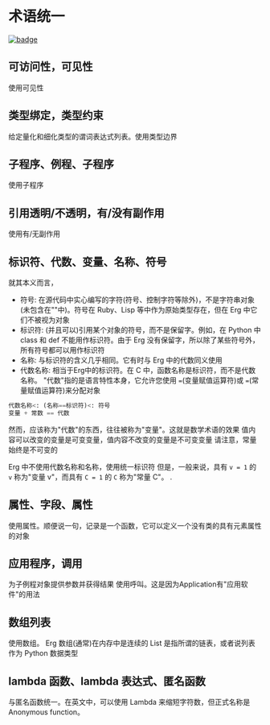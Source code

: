 # 术语统一

[![badge](https://img.shields.io/endpoint.svg?url=https%3A%2F%2Fgezf7g7pd5.execute-api.ap-northeast-1.amazonaws.com%2Fdefault%2Fsource_up_to_date%3Fowner%3Derg-lang%26repos%3Derg%26ref%3Dmain%26path%3Ddoc/EN/unify_terms.md%26commit_hash%3D06f8edc9e2c0cee34f6396fd7c64ec834ffb5352)](https://gezf7g7pd5.execute-api.ap-northeast-1.amazonaws.com/default/source_up_to_date?owner=erg-lang&repos=erg&ref=main&path=doc/EN/unify_terms.md&commit_hash=06f8edc9e2c0cee34f6396fd7c64ec834ffb5352)

## 可访问性，可见性

使用可见性

## 类型绑定，类型约束

给定量化和细化类型的谓词表达式列表。使用类型边界

## 子程序、例程、子程序

使用子程序

## 引用透明/不透明，有/没有副作用

使用有/无副作用

## 标识符、代数、变量、名称、符号

就其本义而言，

* 符号: 在源代码中实心编写的字符(符号、控制字符等除外)，不是字符串对象(未包含在""中)。符号在 Ruby、Lisp 等中作为原始类型存在，但在 Erg 中它们不被视为对象
* 标识符: (并且可以)引用某个对象的符号，而不是保留字。例如，在 Python 中 class 和 def 不能用作标识符。由于 Erg 没有保留字，所以除了某些符号外，所有符号都可以用作标识符
* 名称: 与标识符的含义几乎相同。它有时与 Erg 中的代数同义使用
* 代数名称: 相当于Erg中的标识符。在 C 中，函数名称是标识符，而不是代数名称。 "代数"指的是语言特性本身，它允许您使用 `=`(变量赋值运算符)或 `=`(常量赋值运算符)来分配对象

```python
代数名称<: (名称==标识符)​​<: 符号
变量 + 常数 == 代数
```

然而，应该称为"代数"的东西，往往被称为"变量"。这就是数学术语的效果
值内容可以改变的变量是可变变量，值内容不改变的变量是不可变变量
请注意，常量始终是不可变的

Erg 中不使用代数名称和名称，使用统一标识符
但是，一般来说，具有 `v = 1` 的 `v` 称为"变量 v"，而具有 `C = 1` 的 `C` 称为"常量 C"。 .

## 属性、字段、属性

使用属性。顺便说一句，记录是一个函数，它可以定义一个没有类的具有元素属性的对象

## 应用程序，调用

为子例程对象提供参数并获得结果
使用呼叫。这是因为Application有"应用软件"的用法

## 数组列表

使用数组。 Erg 数组(通常)在内存中是连续的
List 是指所谓的链表，或者说列表作为 Python 数据类型

## lambda 函数、lambda 表达式、匿名函数

与匿名函数统一。在英文中，可以使用 Lambda 来缩短字符数，但正式名称是 Anonymous function。